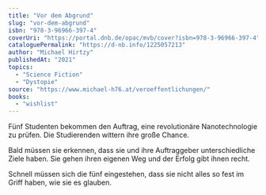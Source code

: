 ```yaml
---
title: "Vor dem Abgrund"
slug: "vor-dem-abgrund"
isbn: "978-3-96966-397-4"
coverUri: "https://portal.dnb.de/opac/mvb/cover?isbn=978-3-96966-397-4"
cataloguePermalink: "https://d-nb.info/1225057213"
author: "Michael Hirtzy"
publishedAt: "2021"
topics:
  - "Science Fiction"
  - "Dystopie"
source: "https://www.michael-h76.at/veroeffentlichungen/"
books: 
  - "wishlist"
---
```

Fünf Studenten bekommen den Auftrag, eine revolutionäre Nanotechnologie zu 
prüfen. Die Studierenden wittern ihre große Chance.

Bald müssen sie erkennen, dass sie und ihre Auftraggeber unterschiedliche 
Ziele haben. Sie gehen ihren eigenen Weg und der Erfolg gibt ihnen recht.

Schnell müssen sich die fünf eingestehen, dass sie nicht alles so fest im 
Griff haben, wie sie es glauben.